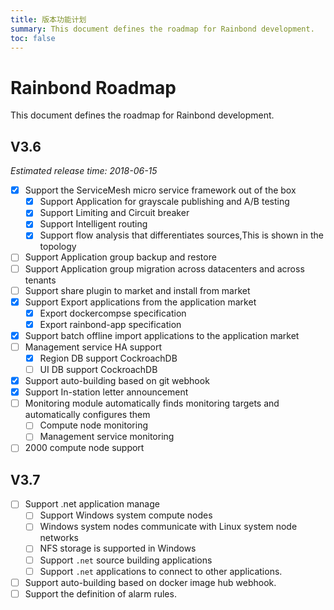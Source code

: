 ```yaml
---
title: 版本功能计划
summary: This document defines the roadmap for Rainbond development.
toc: false
---
```


# Rainbond Roadmap
This document defines the roadmap for Rainbond development.

## V3.6
*Estimated release time: 2018-06-15*

- [x] Support the ServiceMesh micro service framework out of the box
    - [x] Support Application for grayscale publishing and A/B testing
    - [x] Support Limiting and Circuit breaker
    - [x] Support Intelligent routing
    - [x] Support flow analysis that differentiates sources,This is shown in the topology
- [ ] Support Application group backup and restore
- [ ] Support Application group migration across datacenters and across tenants
- [ ] Support share plugin to market and install from market
- [x] Support Export applications from the application market
    - [x] Export dockercompse specification
    - [x] Export rainbond-app specification
- [x] Support batch offline import applications to the application market    
- [ ] Management service HA support
    - [x] Region DB support CockroachDB
    - [ ] UI DB support CockroachDB
- [x] Support auto-building based on git webhook  
- [x] Support In-station letter announcement
- [ ] Monitoring module automatically finds monitoring targets and automatically configures them
    - [ ] Compute node monitoring
    - [ ] Management service monitoring
- [ ] 2000 compute node support

## V3.7
- [ ] Support .net application manage
    - [ ] Support Windows system compute nodes
    - [ ] Windows system nodes communicate with Linux system node networks
    - [ ] NFS storage is supported in Windows
    - [ ] Support `.net` source building applications
    - [ ] Support `.net` applications to connect to other applications.
- [ ] Support auto-building based on docker image hub webhook.
- [ ] Support the definition of alarm rules.
